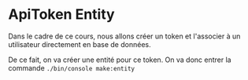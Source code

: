 # ApiToken Entity

Dans le cadre de ce cours, nous allons créer un token et l'associer à 
un utilisateur directement en base de données.  

De ce fait, on va créer une entité pour ce token. On va donc entrer la commande
`./bin/console make:entity`